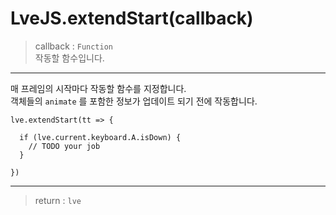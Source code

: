 # LveJS.extendStart(callback)

> callback : `Function`  
  작동할 함수입니다.

---

매 프레임의 시작마다 작동할 함수를 지정합니다.  
객체들의 `animate` 를 포함한 정보가 업데이트 되기 전에 작동합니다.

```
lve.extendStart(tt => {

  if (lve.current.keyboard.A.isDown) {
    // TODO your job
  }

})
```

---

> return : `lve`